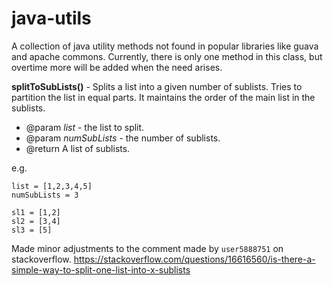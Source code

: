 # java-utils

A collection of java utility methods not found in popular libraries like guava and apache commons. 
Currently, there is only one method in this class, but overtime more will be added when the need 
arises.

**splitToSubLists()** - Splits a list into a given number of sublists. Tries to partition the list in 
equal parts. It maintains the order of the main list in the sublists.
   * @param *list* - the list to split.
   * @param *numSubLists* - the number of sublists.
   * @return A list of sublists.
   
e.g.
```
list = [1,2,3,4,5]
numSubLists = 3

sl1 = [1,2]
sl2 = [3,4]
sl3 = [5]
```

Made minor adjustments to the comment made by `user5888751` on stackoverflow.
https://stackoverflow.com/questions/16616560/is-there-a-simple-way-to-split-one-list-into-x-sublists